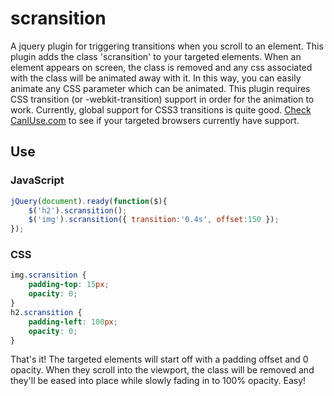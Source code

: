 scransition
===========

A jquery plugin for triggering transitions when you scroll to an element. This plugin adds the class 'scransition' to your targeted elements. When an element appears on screen, the class is removed and any css associated with the class will be animated away with it. In this way, you can easily animate any CSS parameter which can be animated. This plugin requires CSS transition (or -webkit-transition) support in order for the animation to work. Currently, global support for CSS3 transitions is quite good. [Check CanIUse.com](http://caniuse.com/#search=transition) to see if your targeted browsers currently have support.

## Use

### JavaScript
```javascript
jQuery(document).ready(function($){
	$('h2').scransition();
	$('img').scransition({ transition:'0.4s', offset:150 });
});
```

### CSS
```css
img.scransition {
	padding-top: 15px;
	opacity: 0;
}
h2.scransition {
	padding-left: 100px;
	opacity: 0;
}
```

That's it! The targeted elements will start off with a padding offset and 0 opacity. When they scroll into the viewport, the class will be removed and they'll be eased into place while slowly fading in to 100% opacity. Easy!